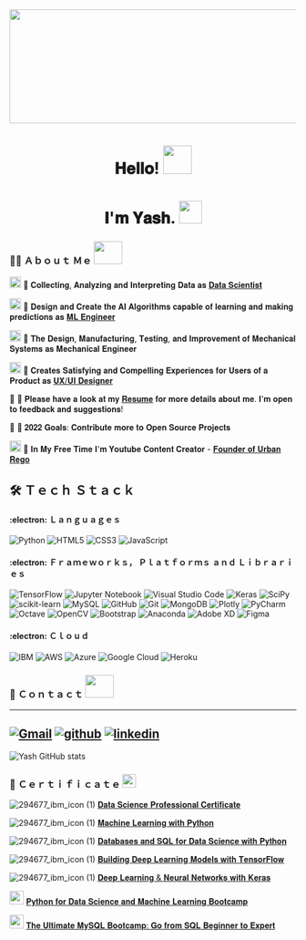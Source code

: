 <img src="https://user-images.githubusercontent.com/85125898/151710645-58178004-2659-4337-84c0-8c1814d00077.gif" width="1800" height="200"> 
<h1 align="center"> 𝐇𝐞𝐥𝐥𝐨! <img src="https://user-images.githubusercontent.com/85125898/151710405-43220a31-c5dc-47c7-a310-1dd953340d98.gif" width="50" height="50"></h1>
<h1 align="center">𝐈'𝐦  𝐘𝐚𝐬𝐡. <img src="https://user-images.githubusercontent.com/85125898/151710866-529317e6-6430-431b-986d-aeeed1d6d7ea.gif" width="40" height="40"></h1>



### :man_technologist: Ａｂｏｕｔ Ｍｅ   <img src="https://user-images.githubusercontent.com/85125898/151852414-dbdd91cd-6c98-4524-8af0-1bd94e7ffe01.gif" width="50" height="40">


<img src="https://user-images.githubusercontent.com/85125898/151713022-080f8a0f-0089-4b5b-aba3-f05596ab49c4.png" width="20" height="20"> 🔹 𝐂𝐨𝐥𝐥𝐞𝐜𝐭𝐢𝐧𝐠, 𝐀𝐧𝐚𝐥𝐲𝐳𝐢𝐧𝐠 𝐚𝐧𝐝 𝐈𝐧𝐭𝐞𝐫𝐩𝐫𝐞𝐭𝐢𝐧𝐠 𝐃𝐚𝐭𝐚 𝐚𝐬 [𝐃𝐚𝐭𝐚 𝐒𝐜𝐢𝐞𝐧𝐭𝐢𝐬𝐭](https://github.com/YashMewati?tab=repositories)

<img src="https://user-images.githubusercontent.com/85125898/151712979-649fee56-3792-45aa-b37c-92e34e1c4db7.png" width="20" height="20"> 🔹 𝐃𝐞𝐬𝐢𝐠𝐧 𝐚𝐧𝐝 𝐂𝐫𝐞𝐚𝐭𝐞 𝐭𝐡𝐞 𝐀𝐈 𝐀𝐥𝐠𝐨𝐫𝐢𝐭𝐡𝐦𝐬 𝐜𝐚𝐩𝐚𝐛𝐥𝐞 𝐨𝐟 𝐥𝐞𝐚𝐫𝐧𝐢𝐧𝐠 𝐚𝐧𝐝 𝐦𝐚𝐤𝐢𝐧𝐠 𝐩𝐫𝐞𝐝𝐢𝐜𝐭𝐢𝐨𝐧𝐬 𝐚𝐬 [𝐌𝐋 𝐄𝐧𝐠𝐢𝐧𝐞𝐞𝐫](https://github.com/YashMewati?tab=repositories)

<img src="https://user-images.githubusercontent.com/85125898/151712919-fbd05fc3-9014-481e-976c-db8f01e7c42d.png" width="20" height="20"> 🔹 𝐓𝐡𝐞 𝐃𝐞𝐬𝐢𝐠𝐧, 𝐌𝐚𝐧𝐮𝐟𝐚𝐜𝐭𝐮𝐫𝐢𝐧𝐠, 𝐓𝐞𝐬𝐭𝐢𝐧𝐠, 𝐚𝐧𝐝 𝐈𝐦𝐩𝐫𝐨𝐯𝐞𝐦𝐞𝐧𝐭 𝐨𝐟 𝐌𝐞𝐜𝐡𝐚𝐧𝐢𝐜𝐚𝐥 𝐒𝐲𝐬𝐭𝐞𝐦𝐬 𝐚𝐬 𝐌𝐞𝐜𝐡𝐚𝐧𝐢𝐜𝐚𝐥 𝐄𝐧𝐠𝐢𝐧𝐞𝐞𝐫

<img src="https://user-images.githubusercontent.com/85125898/151712448-2cb367a1-f845-4112-b8c1-0f7211c472f8.png" width="20" height="20"> 🔹 𝐂𝐫𝐞𝐚𝐭𝐞𝐬 𝐒𝐚𝐭𝐢𝐬𝐟𝐲𝐢𝐧𝐠 𝐚𝐧𝐝 𝐂𝐨𝐦𝐩𝐞𝐥𝐥𝐢𝐧𝐠 𝐄𝐱𝐩𝐞𝐫𝐢𝐞𝐧𝐜𝐞𝐬 𝐟𝐨𝐫 𝐔𝐬𝐞𝐫𝐬 𝐨𝐟 𝐚 𝐏𝐫𝐨𝐝𝐮𝐜𝐭 𝐚𝐬 [𝐔𝐗/𝐔𝐈 𝐃𝐞𝐬𝐢𝐠𝐧𝐞𝐫](https://github.com/YashMewati/UX-UI-Designer)

:page_with_curl: 🔹 𝐏𝐥𝐞𝐚𝐬𝐞 𝐡𝐚𝐯𝐞 𝐚 𝐥𝐨𝐨𝐤 𝐚𝐭 𝐦𝐲 [𝐑𝐞𝐬𝐮𝐦𝐞](https://github.com/YashMewati/YashMewati/files/7966690/Yash.Mewati_Resume_DS.pdf) 𝐟𝐨𝐫 𝐦𝐨𝐫𝐞 𝐝𝐞𝐭𝐚𝐢𝐥𝐬 𝐚𝐛𝐨𝐮𝐭 𝐦𝐞. 𝐈'𝐦 𝐨𝐩𝐞𝐧 𝐭𝐨 𝐟𝐞𝐞𝐝𝐛𝐚𝐜𝐤 𝐚𝐧𝐝 𝐬𝐮𝐠𝐠𝐞𝐬𝐭𝐢𝐨𝐧𝐬!

🥅 🔹 𝟐𝟎𝟐𝟐 𝐆𝐨𝐚𝐥𝐬: 𝐂𝐨𝐧𝐭𝐫𝐢𝐛𝐮𝐭𝐞  𝐦𝐨𝐫𝐞 𝐭𝐨 𝐎𝐩𝐞𝐧 𝐒𝐨𝐮𝐫𝐜𝐞 𝐏𝐫𝐨𝐣𝐞𝐜𝐭𝐬

<img src="https://user-images.githubusercontent.com/85125898/151713498-884c482c-4648-4c53-86f1-0209da0e8e4e.png" width="20" height="20"> 🔹 𝐈𝐧 𝐌𝐲 𝐅𝐫𝐞𝐞 𝐓𝐢𝐦𝐞 𝐈'𝐦 𝐘𝐨𝐮𝐭𝐮𝐛𝐞 𝐂𝐨𝐧𝐭𝐞𝐧𝐭 𝐂𝐫𝐞𝐚𝐭𝐨𝐫 - [𝐅𝐨𝐮𝐧𝐝𝐞𝐫 𝐨𝐟 𝐔𝐫𝐛𝐚𝐧 𝐑𝐞𝐠𝐨](https://www.youtube.com/c/URBANREGOYashMewati/featured)



## :hammer_and_wrench:	Ｔｅｃｈ Ｓｔａｃｋ

#### :electron: Ｌａｎｇｕａｇｅｓ

![Python](https://img.shields.io/badge/python-3670A0?style=for-the-badge&logo=python&logoColor=ffdd54) 
![HTML5](https://img.shields.io/badge/html5-%23E34F26.svg?style=for-the-badge&logo=html5&logoColor=white)
![CSS3](https://img.shields.io/badge/css3-%231572B6.svg?style=for-the-badge&logo=css3&logoColor=white) 
![JavaScript](https://img.shields.io/badge/javascript-%23323330.svg?style=for-the-badge&logo=javascript&logoColor=%23F7DF1E) 

#### :electron: Ｆｒａｍｅｗｏｒｋｓ， Ｐｌａｔｆｏｒｍｓ ａｎｄ Ｌｉｂｒａｒｉｅｓ

![TensorFlow](https://img.shields.io/badge/TensorFlow-%23FF6F00.svg?style=for-the-badge&logo=TensorFlow&logoColor=white)
![Jupyter Notebook](https://img.shields.io/badge/jupyter-%23FA0F00.svg?style=for-the-badge&logo=jupyter&logoColor=white)
![Visual Studio Code](https://img.shields.io/badge/Visual%20Studio%20Code-0078d7.svg?style=for-the-badge&logo=visual-studio-code&logoColor=white)
![Keras](https://img.shields.io/badge/Keras-%23D00000.svg?style=for-the-badge&logo=Keras&logoColor=white)
![SciPy](https://img.shields.io/badge/SciPy-%230C55A5.svg?style=for-the-badge&logo=scipy&logoColor=%white)
![scikit-learn](https://img.shields.io/badge/scikit--learn-%23F7931E.svg?style=for-the-badge&logo=scikit-learn&logoColor=white)
![MySQL](https://img.shields.io/badge/mysql-%2300f.svg?style=for-the-badge&logo=mysql&logoColor=white)
![GitHub](https://img.shields.io/badge/github-%23121011.svg?style=for-the-badge&logo=github&logoColor=white)
![Git](https://img.shields.io/badge/git-%23F05033.svg?style=for-the-badge&logo=git&logoColor=white)
![MongoDB](https://img.shields.io/badge/MongoDB-%234ea94b.svg?style=for-the-badge&logo=mongodb&logoColor=white)
![Plotly](https://img.shields.io/badge/Plotly-%233F4F75.svg?style=for-the-badge&logo=plotly&logoColor=white)
![PyCharm](https://img.shields.io/badge/pycharm-143?style=for-the-badge&logo=pycharm&logoColor=black&color=black&labelColor=green)
![Octave](https://img.shields.io/badge/OCTAVE-darkblue?style=for-the-badge&logo=octave&logoColor=fcd683)
![OpenCV](https://img.shields.io/badge/opencv-%23white.svg?style=for-the-badge&logo=opencv&logoColor=white)
![Bootstrap](https://img.shields.io/badge/bootstrap-%23563D7C.svg?style=for-the-badge&logo=bootstrap&logoColor=white)
![Anaconda](https://img.shields.io/badge/Anaconda-%2344A833.svg?style=for-the-badge&logo=anaconda&logoColor=white)
![Adobe XD](https://img.shields.io/badge/Adobe%20XD-470137?style=for-the-badge&logo=Adobe%20XD&logoColor=#FF61F6)
![Figma](https://img.shields.io/badge/figma-%23F24E1E.svg?style=for-the-badge&logo=figma&logoColor=white)

#### :electron: Ｃｌｏｕｄ

![IBM](https://user-images.githubusercontent.com/85125898/151714864-35cc8eae-0c57-4a04-802a-bcdaa480efdd.png)
![AWS](https://img.shields.io/badge/AWS-%23FF9900.svg?style=for-the-badge&logo=amazon-aws&logoColor=white)
![Azure](https://img.shields.io/badge/azure-%230072C6.svg?style=for-the-badge&logo=microsoftazure&logoColor=white)
![Google Cloud](https://img.shields.io/badge/GoogleCloud-%234285F4.svg?style=for-the-badge&logo=google-cloud&logoColor=white)
![Heroku](https://img.shields.io/badge/heroku-%23430098.svg?style=for-the-badge&logo=heroku&logoColor=white) 


### :money_with_wings:	Ｃｏｎｔａｃｔ <img src="https://user-images.githubusercontent.com/85125898/151851083-ae19e740-7c2a-4d14-9a65-c79130a4643b.gif" width="50" height="40">

---
[![Gmail](https://user-images.githubusercontent.com/85125898/151784386-126bd1ae-ec3a-479f-ae6c-7b37d16e0a0c.png)][1]
[![github](https://user-images.githubusercontent.com/85125898/151784294-92136e91-5c7d-48e0-aed3-c73e30f5a4c1.png)][2]
[![linkedin](https://user-images.githubusercontent.com/85125898/151784391-62fde4f9-eb95-4b14-87c4-bc32a45b9a51.png)][3]
---
[1]: chintumewati8@gmail.com
[2]: https://github.com/YashMewati
[3]: https://www.linkedin.com/in/yash-mewati-38b75320b

![Yash GitHub stats](https://github-readme-stats.vercel.app/api?username=yashmewati&show_icons=true&theme=radical)


### 📜 Ｃｅｒｔｉｆｉｃａｔｅ <img src="https://user-images.githubusercontent.com/85125898/151850509-82cdf5e7-7c38-4273-b22e-5b9ede1d3704.png" width="24" height="24">

![294677_ibm_icon (1)](https://user-images.githubusercontent.com/85125898/151847735-78cb340a-efc1-46ab-8227-3a49c4cb7e16.png)  [𝐃𝐚𝐭𝐚 𝐒𝐜𝐢𝐞𝐧𝐜𝐞 𝐏𝐫𝐨𝐟𝐞𝐬𝐬𝐢𝐨𝐧𝐚𝐥 𝐂𝐞𝐫𝐭𝐢𝐟𝐢𝐜𝐚𝐭𝐞
](https://www.coursera.org/account/accomplishments/professional-cert/BX287WN7NYXL)

![294677_ibm_icon (1)](https://user-images.githubusercontent.com/85125898/151847735-78cb340a-efc1-46ab-8227-3a49c4cb7e16.png)  [𝐌𝐚𝐜𝐡𝐢𝐧𝐞 𝐋𝐞𝐚𝐫𝐧𝐢𝐧𝐠 𝐰𝐢𝐭𝐡 𝐏𝐲𝐭𝐡𝐨𝐧
](https://www.coursera.org/account/accomplishments/verify/NFUA9LJ6E3YZ)

![294677_ibm_icon (1)](https://user-images.githubusercontent.com/85125898/151847735-78cb340a-efc1-46ab-8227-3a49c4cb7e16.png)  [𝐃𝐚𝐭𝐚𝐛𝐚𝐬𝐞𝐬 𝐚𝐧𝐝 𝐒𝐐𝐋 𝐟𝐨𝐫 𝐃𝐚𝐭𝐚 𝐒𝐜𝐢𝐞𝐧𝐜𝐞 𝐰𝐢𝐭𝐡 𝐏𝐲𝐭𝐡𝐨𝐧
](https://www.coursera.org/account/accomplishments/verify/BNTS935M45UP) 

![294677_ibm_icon (1)](https://user-images.githubusercontent.com/85125898/151847735-78cb340a-efc1-46ab-8227-3a49c4cb7e16.png)  [𝐁𝐮𝐢𝐥𝐝𝐢𝐧𝐠 𝐃𝐞𝐞𝐩 𝐋𝐞𝐚𝐫𝐧𝐢𝐧𝐠 𝐌𝐨𝐝𝐞𝐥𝐬 𝐰𝐢𝐭𝐡 𝐓𝐞𝐧𝐬𝐨𝐫𝐅𝐥𝐨𝐰
](https://www.coursera.org/account/accomplishments/verify/RKBLCXBD2Y2Q)

![294677_ibm_icon (1)](https://user-images.githubusercontent.com/85125898/151847735-78cb340a-efc1-46ab-8227-3a49c4cb7e16.png)  [𝐃𝐞𝐞𝐩 𝐋𝐞𝐚𝐫𝐧𝐢𝐧𝐠 & 𝐍𝐞𝐮𝐫𝐚𝐥 𝐍𝐞𝐭𝐰𝐨𝐫𝐤𝐬 𝐰𝐢𝐭𝐡 𝐊𝐞𝐫𝐚𝐬
](https://www.coursera.org/account/accomplishments/verify/BD5F6M5DQ53L)

<img src="https://user-images.githubusercontent.com/85125898/151848158-c3dcf8e4-3ccf-4f1c-ac8a-3d6d2f80303b.png" width="25" height="24">  [𝐏𝐲𝐭𝐡𝐨𝐧 𝐟𝐨𝐫 𝐃𝐚𝐭𝐚 𝐒𝐜𝐢𝐞𝐧𝐜𝐞 𝐚𝐧𝐝 𝐌𝐚𝐜𝐡𝐢𝐧𝐞 𝐋𝐞𝐚𝐫𝐧𝐢𝐧𝐠 𝐁𝐨𝐨𝐭𝐜𝐚𝐦𝐩](https://www.udemy.com/certificate/UC-92a67885-bc2b-4dd7-af8f-75abbb4b0d27/)

<img src="https://user-images.githubusercontent.com/85125898/151848158-c3dcf8e4-3ccf-4f1c-ac8a-3d6d2f80303b.png" width="25" height="24">  [𝐓𝐡𝐞 𝐔𝐥𝐭𝐢𝐦𝐚𝐭𝐞 𝐌𝐲𝐒𝐐𝐋 𝐁𝐨𝐨𝐭𝐜𝐚𝐦𝐩: 𝐆𝐨 𝐟𝐫𝐨𝐦 𝐒𝐐𝐋 𝐁𝐞𝐠𝐢𝐧𝐧𝐞𝐫 𝐭𝐨 𝐄𝐱𝐩𝐞𝐫𝐭](https://www.udemy.com/certificate/UC-80455d2a-f517-45a9-833e-8ab965a7b291/)



